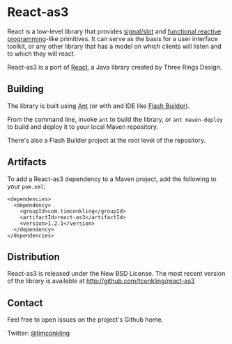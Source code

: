 React-as3
=========

React is a low-level library that provides [signal/slot] and [functional
reactive programming]-like primitives. It can serve as the basis for a user
interface toolkit, or any other library that has a model on which clients will
listen and to which they will react.

React-as3 is a port of [React](http://github.com/threerings/react), a Java
library created by Three Rings Design.

Building
--------

The library is built using [Ant] (or with and IDE like [Flash Builder]).

From the command line, invoke `ant` to build the library, or `ant maven-deploy`
to build and deploy it to your local Maven repository.

There's also a Flash Builder project at the root level of the repository.

Artifacts
---------

To add a React-as3 dependency to a Maven project, add the following to your
`pom.xml`:

    <dependencies>
      <dependency>
        <groupId>com.timconkling</groupId>
        <artifactId>react-as3</artifactId>
        <version>1.2.1</version>
      </dependency>
    </dependencies>

Distribution
------------

React-as3 is released under the New BSD License. The most recent version of the
library is available at http://github.com/tconkling/react-as3

Contact
-------

Feel free to open issues on the project's Github home.

Twitter: [@timconkling](http://twitter.com/timconkling)

[signal/slot]: http://en.wikipedia.org/wiki/Signals_and_slots
[functional reactive programming]: http://en.wikipedia.org/wiki/Functional_reactive_programming
[Maven]: http://maven.apache.org/
[Ant]: http://ant.apache.org/
[Flash Builder]: http://www.adobe.com/products/flash-builder.html
